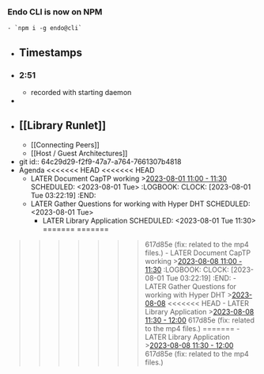 ### Endo CLI is now on NPM
	- `npm i -g endo@cli`
- ## Timestamps
- ### 2:51
	- recorded with starting daemon
-
- ## [[Library Runlet]]
	- [[Connecting Peers]]
	- [[Host / Guest Architectures]]
- git
  id:: 64c29d29-f2f9-47a7-a764-7661307b4818
- Agenda
<<<<<<< HEAD
<<<<<<< HEAD
	- LATER Document CapTP working >[2023-08-01 11:00 - 11:30](#agenda://?start=1690902000736&end=1690903800736&allDay=false)
	  SCHEDULED: <2023-08-01 Tue>
	  :LOGBOOK:
	  CLOCK: [2023-08-01 Tue 03:22:19]
	  :END:
	- LATER Gather Questions for working with Hyper DHT
	  SCHEDULED: <2023-08-01 Tue>
		- LATER Library Application
		  SCHEDULED: <2023-08-01 Tue 11:30>
=======
=======
>>>>>>> 617d85e (fix: related to the mp4 files.)
	- LATER Document CapTP working  >[2023-08-08 11:00 - 11:30](#agenda://?start=1691506800000&end=1691508600000&allDay=false)
	  :LOGBOOK:
	  CLOCK: [2023-08-01 Tue 03:22:19]
	  :END:
	- LATER Gather Questions for working with Hyper DHT >[2023-08-08](#agenda://?start=1691467200000&end=1691467200000)
<<<<<<< HEAD
		- LATER Library Application >[2023-08-08 11:30 - 12:00](#agenda://?start=1691508600000&end=1691510400000&allDay=false)
>>>>>>> 617d85e (fix: related to the mp4 files.)
=======
		- LATER Library Application >[2023-08-08 11:30 - 12:00](#agenda://?start=1691508600000&end=1691510400000&allDay=false)
>>>>>>> 617d85e (fix: related to the mp4 files.)
